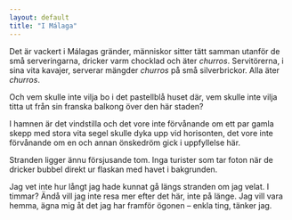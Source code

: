 ```yaml
---
layout: default
title: "I Málaga"
---
```


Det är vackert i Málagas gränder, människor sitter tätt samman utanför de små serveringarna, dricker varm chocklad och äter _churros_. Servitörerna, i sina vita kavajer, serverar mängder _churros_ på små silverbrickor. <span>Alla äter _churros_. </span>

Och vem skulle inte vilja bo i det pastellblå huset där, vem skulle inte vilja titta ut från sin franska balkong över den här staden?

I hamnen är det vindstilla och det vore inte förvånande om ett par gamla skepp med stora vita segel skulle dyka upp vid horisonten,
det vore inte förvånande om en och annan önskedröm gick i uppfyllelse här.

Stranden ligger ännu försjusande tom. Inga turister som tar foton när de dricker bubbel direkt ur flaskan med havet i bakgrunden. 

Jag vet inte hur långt jag hade kunnat gå längs stranden om jag velat. I timmar?
<span>Ändå vill jag inte resa mer efter det här, inte på länge. Jag vill vara hemma, ägna mig åt det jag har framför ögonen – enkla ting, tänker jag. </span>
